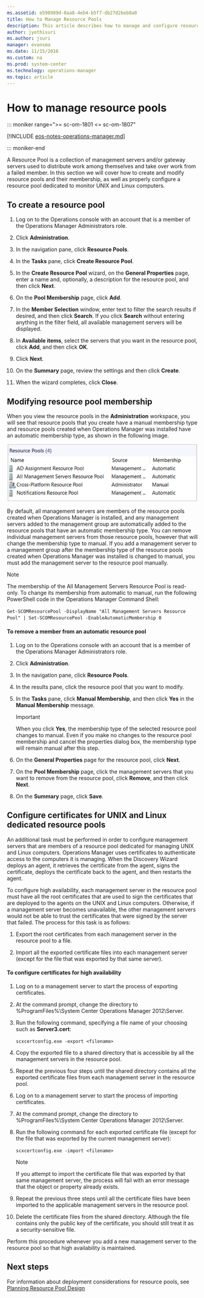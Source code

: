 ```yaml
---
ms.assetid: e598989d-0aa8-4eb4-b5f7-db27d2beb8a0
title: How to Manage Resource Pools
description: This article describes how to manage and configure resource pools in Operations Manager 2016.
author: jyothisuri
ms.author: jsuri
manager: evansma
ms.date: 11/15/2016
ms.custom: na
ms.prod: system-center
ms.technology: operations-manager
ms.topic: article
---
```


# How to manage resource pools

::: moniker range=">= sc-om-1801 <= sc-om-1807"

[!INCLUDE [eos-notes-operations-manager.md](../includes/eos-notes-operations-manager.md)]

::: moniker-end

A Resource Pool is a collection of management servers and/or gateway servers used to distribute work among themselves and take over work from a failed member.  In this section we will cover how to create and modify resource pools and their membership, as well as properly configure a resource pool dedicated to monitor UNIX and Linux computers.


## To create a resource pool

1.  Log on to the Operations console with an account that is a member of the Operations Manager Administrators role.

2.  Click **Administration**.

3.  In the navigation pane, click **Resource Pools**.

4.  In the **Tasks** pane, click **Create Resource Pool**.

5.  In the **Create Resource Pool** wizard, on the **General Properties** page, enter a name and, optionally, a description for the resource pool, and then click **Next**.

6.  On the **Pool Membership** page, click **Add**.

7.  In the **Member Selection** window, enter text to filter the search results if desired, and then click **Search**. If you click **Search** without entering anything in the filter field, all available management servers will be displayed.

8.  In **Available items**, select the servers that you want in the resource pool, click **Add**, and then click **OK**.

9. Click **Next**.

10. On the **Summary** page, review the settings and then click **Create**.

11. When the wizard completes, click **Close**.

## Modifying resource pool membership

When you view the resource pools in the **Administration** workspace, you will see that resource pools that you create have a manual membership type and resource pools created when Operations Manager was installed have an automatic membership type, as shown in the following image.

![Resource Pool Membership Type](./media/manage-resource-pools-manage/om2016-resource-pool-membership-type.png)

By default, all management servers are members of the resource pools created when Operations Manager is installed, and any management servers added to the management group are automatically added to the resource pools that have an automatic membership type. You can remove individual management servers from those resource pools, however that will change the membership type to manual. If you add a management server to a management group after the membership type of the resource pools created when Operations Manager was installed is changed to manual, you must add the management server to the resource pool manually.

> [!NOTE]
> The membership of the All Management Servers Resource Pool is read-only.  To change its membership  from automatic to manual, run the following PowerShell code in the Operations Manager Command Shell:
>  
> ```Get-SCOMResourcePool -DisplayName "All Management Servers Resource Pool" | Set-SCOMResourcePool -EnableAutomaticMembership 0```

#### To remove a member from an automatic resource pool

1.  Log on to the Operations console with an account that is a member of the Operations Manager Administrators role.

2.  Click **Administration**.

3.  In the navigation pane, click **Resource Pools**.

4.  In the results pane, click the resource pool that you want to modify.

5.  In the **Tasks** pane, click **Manual Membership**, and then click **Yes** in the **Manual Membership** message.

    > [!IMPORTANT]
    > When you click **Yes**, the membership type of the selected resource pool changes to manual. Even if you make no changes to the resource pool membership and cancel the properties dialog box, the membership type will remain manual after this step.

6.  On the **General Properties** page for the resource pool, click **Next**.

7.  On the **Pool Membership** page, click the management servers that you want to remove from the resource pool, click **Remove**, and then click **Next**.

8.  On the **Summary** page, click **Save**.


## Configure certificates for UNIX and Linux dedicated resource pools

An additional task must be performed in order to configure management servers that are members of a resource pool dedicated for managing UNIX and Linux computers. Operations Manager uses certificates to authenticate access to the computers it is managing. When the Discovery Wizard deploys an agent, it retrieves the certificate from the agent, signs the certificate, deploys the certificate back to the agent, and then restarts the agent.

To configure high availability, each management server in the resource pool must have all the root certificates that are used to sign the certificates that are deployed to the agents on the UNIX and Linux computers. Otherwise, if a management server becomes unavailable, the other management servers would not be able to trust the certificates that were signed by the server that failed. The process for this task is as follows:

1.  Export the root certificates from each management server in the resource pool to a file.

2.  Import all the exported certificate files into each management server (except for the file that was exported by that same server).

#### To configure certificates for high availability

1.  Log on to a management server to start the process of exporting certificates.

2.  At the command prompt, change the directory to %ProgramFiles%\System Center Operations Manager 2012\Server.

3.  Run the following command, specifying a file name of your choosing such as **Server3.cert**:

    `scxcertconfig.exe -export <filename>`

4.  Copy the exported file to a shared directory that is accessible by all the management servers in the resource pool.

5.  Repeat the previous four steps until the shared directory contains all the exported certificate files from each management server in the resource pool.

6.  Log on to a management server to start the process of importing certificates.

7.  At the command prompt, change the directory to %ProgramFiles%\System Center Operations Manager 2012\Server.

8.  Run the following command for each exported certificate file (except for the file that was exported by the current management server):

    `scxcertconfig.exe -import <filename>`

    > [!NOTE]
    > If you attempt to import the certificate file that was exported by that same management server, the process will fail with an error message that the object or property already exists.

9. Repeat the previous three steps until all the certificate files have been imported to the applicable management servers in the resource pool.

10. Delete the certificate files from the shared directory. Although the file contains only the public key of the certificate, you should still treat it as a security-sensitive file.

Perform this procedure whenever you add a new management server to the resource pool so that high availability is maintained.

## Next steps

For information about deployment considerations for resource pools, see [Planning Resource Pool Design](plan-resource-pool-design.md)
